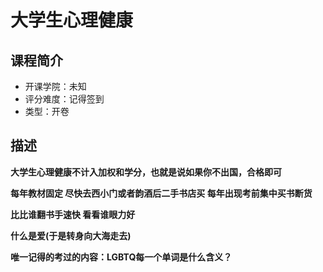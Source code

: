 # 大学生心理健康

## 课程简介

- 开课学院：未知
- 评分难度：记得签到
- 类型：开卷



## 描述
**大学生心理健康不计入加权和学分，也就是说如果你不出国，合格即可**

**每年教材固定 尽快去西小门或者韵酒后二手书店买 每年出现考前集中买书断货**

**比比谁翻书手速快 看看谁眼力好**

**什么是爱(于是转身向大海走去)**

**唯一记得的考过的内容：LGBTQ每一个单词是什么含义？**